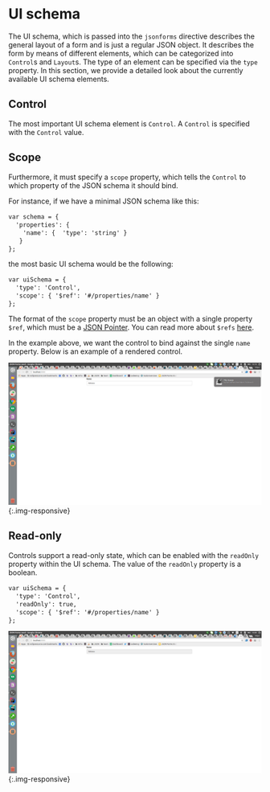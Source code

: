 # UI schema

The UI schema, which is passed into the `jsonforms` directive describes
the general layout of a form and is just a regular JSON object.
It describes the form by means of different elements, which can be 
categorized into `Control`s and `Layout`s. The type of an element
 can be specified via the `type` property.
In this section, we provide a detailed look about the currently available
UI schema elements.

## Control
The most important UI schema element is `Control`. A `Control` is 
specified with the `Control` value. 

## Scope
Furthermore, it must specify a `scope` property, which tells the 
`Control` to which property of the JSON schema it should bind.

For instance, if we have a minimal JSON schema like this:

```
var schema = {
  'properties': { 
    'name': {  'type': 'string' }
   }
};
```

the most basic UI schema would be the following:

```
var uiSchema = {
  'type': 'Control',
  'scope': { '$ref': '#/properties/name' }
};
```

The format of the `scope` property must be an object with a single
property `$ref`, which must be a [JSON Pointer](https://tools.ietf.org/html/rfc6901). 
You can read more about `$refs` [here](https://spacetelescope.github.io/understanding-json-schema/structuring.html).

In the example above, we want the control to bind against the single `name`
property. Below is an example of a rendered control.

![Basic control](./images/docs/uischema.control.png){:.img-responsive}

## Read-only
 
 Controls support a read-only state, which can be enabled with the `readOnly` 
 property within the UI schema. The value of the `readOnly` property
  is a boolean.
 
 ```
 var uiSchema = {
   'type': 'Control',
   'readOnly': true,
   'scope': { '$ref': '#/properties/name' }
 };
 ```
 
 ![Control with Read-only enabled](./images/docs/uischema.control-readonly.png){:.img-responsive}
 


